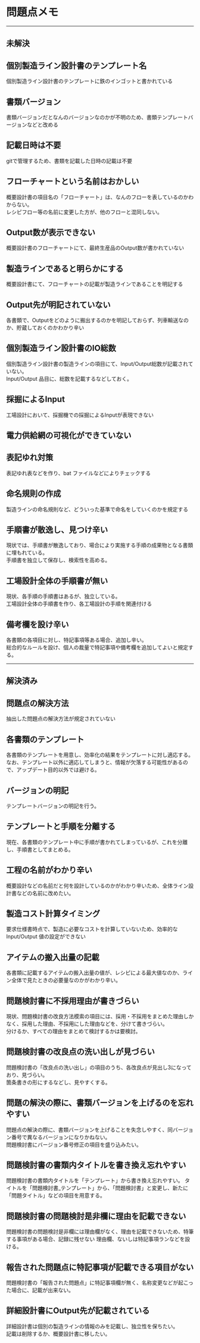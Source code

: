 # 問題点メモ

---

## 未解決


## 個別製造ライン設計書のテンプレート名
個別製造ライン設計書のテンプレートに鉄のインゴットと書かれている

## 書類バージョン
書類バージョンだとなんのバージョンなのかが不明のため、書類テンプレートバージョンなどと改める

## 記載日時は不要
gitで管理するため、書類を記載した日時の記載は不要

## フローチャートという名前はおかしい
概要設計書の項目名の「フローチャート」は、なんのフローを表しているのかわからない。  
レシピフロー等の名前に変更した方が、他のフローと混同しない。

## Output数が表示できない
概要設計書のフローチャートにて、最終生産品のOutput数が書かれていない

## 製造ラインであると明らかにする
概要設計書にて、フローチャートの記載が製造ラインであることを明記する

## Output先が明記されていない
各書類で、Outputをどのように搬出するのかを明記しておらず、列車輸送なのか、貯蔵しておくのかわかり辛い

## 個別製造ライン設計書のIO総数
個別製造ライン設計書の製造ラインの項目にて、Input/Output総数が記載されていない。  
Input/Output 品目に、総数を記載するなどしておく。

## 採掘によるInput
工場設計において、採掘機での採掘によるInputが表現できない



## 電力供給網の可視化ができていない

## 表記ゆれ対策
表記ゆれ表などを作り、bat ファイルなどによりチェックする

## 命名規則の作成
製造ラインの命名規則など、どういった基準で命名をしていくのかを規定する

## 手順書が散逸し、見つけ辛い
現状では、手順書が散逸しており、場合により実施する手順の成果物となる書類に埋もれている。  
手順書を独立して保存し、検索性を高める。

## 工場設計全体の手順書が無い
現状、各手順の手順書はあるが、独立している。  
工場設計全体の手順書を作り、各工場設計の手順を関連付ける

## 備考欄を設け辛い
各書類の各項目に対し、特記事項等ある場合、追加し辛い。  
総合的なルールを設け、個人の裁量で特記事項や備考欄を追加してよいと規定する。




---
## 解決済み

## 問題点の解決方法
抽出した問題点の解決方法が規定されていない

## 各書類のテンプレート
各書類のテンプレートを用意し、効率化の結果をテンプレートに対し適応する。  
なお、テンプレート以外に適応してしまうと、情報が欠落する可能性があるので、アップデート目的以外では避ける。

## バージョンの明記
テンプレートバージョンの明記を行う。

## テンプレートと手順を分離する
現在、各書類のテンプレート中に手順が書かれてしまっているが、これを分離し、手順書としてまとめる。

## 工程の名前がわかり辛い
概要設計などの名前だと何を設計しているのかがわかり辛いため、全体ライン設計書などの名前に改めたい。

## 製造コスト計算タイミング
要求仕様書時点で、製造に必要なコストを計算していないため、効率的な Input/Output 値の設定ができない

## アイテムの搬入出量の記載
各書類に記載するアイテムの搬入出量の値が、レシピによる最大値なのか、ライン全体で見たときの必要量なのかがわかり辛い。

## 問題検討書に不採用理由が書きづらい
現状、問題検討書の改良方法模索の項目には、採用・不採用をまとめた理由しかなく、採用した理由、不採用にした理由などを、分けて書きづらい。  
分けるか、すべての理由をまとめて検討するかは要検討。

## 問題検討書の改良点の洗い出しが見づらい
問題検討書の「改良点の洗い出し」の項目のうち、各改良点が見出し3になっており、見づらい。  
箇条書きの形にするなどし、見やすくする。

## 問題の解決の際に、書類バージョンを上げるのを忘れやすい
問題点の解決の際に、書類バージョンを上げることを失念しやすく、同バージョン番号で異なるバージョンになりかねない。  
問題検討書にバージョン番号修正の項目を盛り込みたい。

## 問題検討書の書類内タイトルを書き換え忘れやすい
問題検討書の書類内タイトルを「テンプレート」から書き換え忘れやすい。
タイトルを「問題検討書_テンプレート」から、「問題検討書」と変更し、新たに「問題タイトル」などの項目を用意する。

## 問題検討書の問題検討是非欄に理由を記載できない
問題検討書の問題検討是非欄には理由欄がなく、理由を記載できないため、特筆する事項がある場合、記録に残せない
理由欄、ないしは特記事項ランなどを設ける。

## 報告された問題点に特記事項が記載できる項目がない
問題検討書の「報告された問題点」に特記事項欄が無く、名称変更などが起こった場合に、記載が出来ない。

## 詳細設計書にOutput先が記載されている
詳細設計書は個別の製造ラインの情報のみを記載し、独立性を保ちたい。  
記載は削除するか、概要設計書に移したい。





